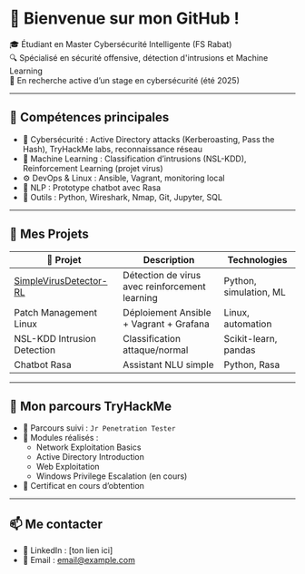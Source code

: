 # 👋 Bienvenue sur mon GitHub !

🎓 Étudiant en Master Cybersécurité Intelligente (FS Rabat)  
🔍 Spécialisé en sécurité offensive, détection d'intrusions et Machine Learning  
📌 En recherche active d’un stage en cybersécurité (été 2025)

---

## 🧠 Compétences principales

- 🔐 Cybersécurité : Active Directory attacks (Kerberoasting, Pass the Hash), TryHackMe labs, reconnaissance réseau
- 🤖 Machine Learning : Classification d’intrusions (NSL-KDD), Reinforcement Learning (projet virus)
- ⚙️ DevOps & Linux : Ansible, Vagrant, monitoring local
- 💬 NLP : Prototype chatbot avec Rasa
- 🧰 Outils : Python, Wireshark, Nmap, Git, Jupyter, SQL

---

## 📁 Mes Projets

| 📌 Projet | Description | Technologies |
|----------|-------------|--------------|
| [SimpleVirusDetector-RL](https://github.com/EL-ROUGUI/SimpleVirusDetector-RL) | Détection de virus avec reinforcement learning | Python, simulation, ML |
| Patch Management Linux | Déploiement Ansible + Vagrant + Grafana | Linux, automation |
| NSL-KDD Intrusion Detection | Classification attaque/normal | Scikit-learn, pandas |
| Chatbot Rasa | Assistant NLU simple | Python, Rasa |

---

## 🧪 Mon parcours TryHackMe

- 🔰 Parcours suivi : `Jr Penetration Tester`
- 🔎 Modules réalisés :
  - Network Exploitation Basics
  - Active Directory Introduction
  - Web Exploitation
  - Windows Privilege Escalation (en cours)
- 📜 Certificat en cours d’obtention

---

## 📫 Me contacter
- 💼 LinkedIn : [ton lien ici]
- 📧 Email : email@example.com
